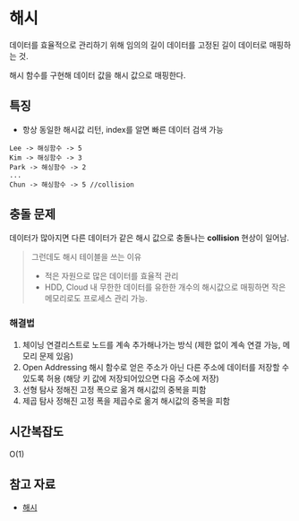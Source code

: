 # 해시

데이터를 효율적으로 관리하기 위해 임의의 길이 데이터를 고정된 길이 데이터로 매핑하는 것.

해시 함수를 구현해 데이터 값을 해시 값으로 매핑한다.

## 특징

- 항상 동일한 해시값 리턴, index를 알면 빠른 데이터 검색 가능

```
Lee -> 해싱함수 -> 5
Kim -> 해싱함수 -> 3
Park -> 해싱함수 -> 2
...
Chun -> 해싱함수 -> 5 //collision
```

## 충돌 문제

데이터가 많아지면 다른 데이터가 같은 해시 값으로 충돌나는 **collision** 현상이 일어남.

> 그런데도 해시 테이블을 쓰는 이유
>
> - 적은 자원으로 많은 데이터를 효율적 관리
> - HDD, Cloud 내 무한한 데이터를 유한한 개수의 해시값으로 매핑하면 작은 메모리로도 프로세스 관리 가능.

### 해결법

1. 체이닝
   연결리스트로 노드를 계속 추가해나가는 방식 (제한 없이 계속 연결 가능, 메모리 문제 있음)
2. Open Addressing
   해시 함수로 얻은 주소가 아닌 다른 주소에 데이터를 저장할 수 있도록 허용 (해당 키 값에 저장되어있으면 다음 주소에 저장)
3. 선형 탐사
   정해진 고정 폭으로 옮겨 해시값의 중복을 피함
4. 제곱 탐사
   정해진 고정 폭을 제곱수로 옮겨 해시값의 중복을 피함

## 시간복잡도

O(1)

## 참고 자료

- [해시](https://gyoogle.dev/blog/computer-science/data-structure/Hash.html)
